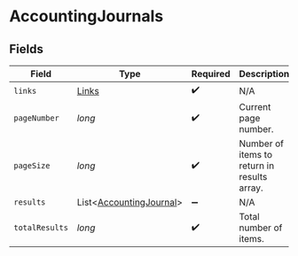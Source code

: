 # AccountingJournals


## Fields

| Field                                                               | Type                                                                | Required                                                            | Description                                                         |
| ------------------------------------------------------------------- | ------------------------------------------------------------------- | ------------------------------------------------------------------- | ------------------------------------------------------------------- |
| `links`                                                             | [Links](../../models/shared/Links.md)                               | :heavy_check_mark:                                                  | N/A                                                                 |
| `pageNumber`                                                        | *long*                                                              | :heavy_check_mark:                                                  | Current page number.                                                |
| `pageSize`                                                          | *long*                                                              | :heavy_check_mark:                                                  | Number of items to return in results array.                         |
| `results`                                                           | List<[AccountingJournal](../../models/shared/AccountingJournal.md)> | :heavy_minus_sign:                                                  | N/A                                                                 |
| `totalResults`                                                      | *long*                                                              | :heavy_check_mark:                                                  | Total number of items.                                              |